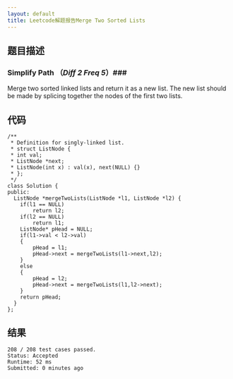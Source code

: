 ```yaml
---
layout: default
title: Leetcode解题报告Merge Two Sorted Lists
---
```


## 题目描述 ##
### Simplify Path （*Diff 2 Freq 5*）###
Merge two sorted linked lists and return it as a new list. The new list should be made by splicing together the nodes of the first two lists.

## 代码 ##

    
    /**
     * Definition for singly-linked list.
     * struct ListNode {
     * int val;
     * ListNode *next;
     * ListNode(int x) : val(x), next(NULL) {}
     * };
     */
    class Solution {
    public:
  	  ListNode *mergeTwoLists(ListNode *l1, ListNode *l2) {
    	if(l1 == NULL)
		    return l2;
    	if(l2 == NULL)
    		return l1;
    	ListNode* pHead = NULL;
    	if(l1->val < l2->val)
    	{
    		pHead = l1;
    		pHead->next = mergeTwoLists(l1->next,l2);
    	}
    	else
    	{
    		pHead = l2;
    		pHead->next = mergeTwoLists(l1,l2->next);
    	}
    	return pHead;
      }
    };


## 结果 ##

    208 / 208 test cases passed.
    Status: Accepted
    Runtime: 52 ms
    Submitted: 0 minutes ago
    